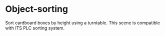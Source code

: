# Object-sorting
Sort cardboard boxes by height using a turntable. This scene is compatible with ITS PLC sorting system.
